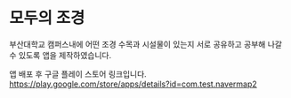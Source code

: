 # 모두의 조경

부산대학교 캠퍼스내에 어떤 조경 수목과 시설물이 있는지 서로 공유하고 공부해 나갈 수 있도록 앱을 제작하였습니다.

앱 배포 후 구글 플레이 스토어 링크입니다. 
https://play.google.com/store/apps/details?id=com.test.navermap2
